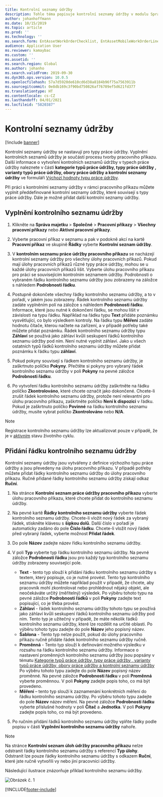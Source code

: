 ```yaml
---
title: Kontrolní seznamy údržby
description: Tohle téma popisuje kontrolní seznamy údržby v modulu Správa majetku.
author: johanhoffmann
ms.date: 10/15/2019
ms.topic: article
ms.prod: ''
ms.technology: ''
ms.search.form: EntAssetWorkOrderChecklist, EntAssetMobileWorkOrderLineChecklistDetails
audience: Application User
ms.reviewer: kamaybac
ms.custom: ''
ms.assetid: ''
ms.search.region: Global
ms.author: johanho
ms.search.validFrom: 2019-09-30
ms.dyn365.ops.version: 10.0.5
ms.openlocfilehash: 57a7d5920de610cd6d38a8184b96f75a7563911b
ms.sourcegitcommit: 0e8db169c3f90bd750826af76709ef5d621fd377
ms.translationtype: HT
ms.contentlocale: cs-CZ
ms.lasthandoff: 04/01/2021
ms.locfileid: "5820387"
---
```

# <a name="maintenance-checklists"></a>Kontrolní seznamy údržby

[!include [banner](../../includes/banner.md)]



Kontrolní seznamy údržby se nastavují pro typy práce údržby. Vyplnění kontrolních seznamů údržby je součástí procesu tvorby pracovního příkazu. Další informace o vytvoření kontrolních seznamů údržby v typech práce údržby naleznete v části **kategorie typů práce údržby, typy práce údržby , varianty typů práce údržby, obory práce údržby a kontrolní seznamy údržby** ve formuláři [Výchozí hodnoty typu práce údržby](../setup-for-work-orders/job-groups-and-job-types-variants-trades-and-checklists.md).

Při práci s kontrolními seznamy údržby v rámci pracovního příkazu můžete vyplnit předdefinované kontrolní seznamy údržby, které souvisejí s typy práce údržby. Dále je možné přidat další kontrolní seznamy údržby.


## <a name="fill-in-a-maintenance-checklist"></a>Vyplnění kontrolního seznamu údržby

1. Klikněte na **Správa majetku** > **Společné** > **Pracovní příkazy** > **Všechny pracovní příkazy** nebo **Aktivní pracovní příkazy**.

2. Vyberte pracovní příkaz v seznamu a pak v podokně akcí na kartě **Pracovní příkaz** ve skupině **Řádky** vyberte **Kontrolní seznam údržby**.

3. V **kontrolním seznamu práce údržby pracovního příkazu** se nacházejí kontrolní seznamy údržby pro všechny úlohy pracovních příkazů. Pokud mají úlohy pracovních příkazů různé typy práce údržby, mohou se u každé úlohy pracovních příkazů lišit. Vyberte úlohu pracovního příkazu pro práci se souvisejícím kontrolním seznamem údržby. Podrobnosti o vybraném řádku kontrolního seznamu údržby jsou zobrazeny na záložce s náhledem **Podrobnosti řádku**.

4. Postupně dokončete všechny řádky kontrolního seznamu údržby, a to v pořadí, v jakém jsou zobrazeny. Řádek kontrolního seznamu údržby zadáte vyplněním polí na záložce s náhledem **Podrobnosti řádku**. Informace, které jsou nutné k dokončení řádku, se mohou lišit v závislosti na typu řádku. Například na řádku typu **Text** přidáte poznámku vysvětlující, co bylo výsledkem kontroly. Na řádku typu **Měření** zadáte hodnotu čítače, kterou načtete na zařízení, a v případě potřeby také můžete přidat poznámku. Řádek kontrolního seznamu údržby typu **Záhlaví** se používá jako záhlaví kvůli seskupení řádků kontrolního seznamu údržby pod ním. Není nutné vyplnit záhlaví. Jako u všech ostatních typů řádků kontrolního seznamu údržby můžete přidat poznámku k řádku typu **záhlaví**.

5. Pokud pokyny souvisejí s řádkem kontrolního seznamu údržby, je zaškrtnuto políčko **Pokyny**. Přečtěte si pokyny pro vybraný řádek kontrolního seznamu údržby v poli **Pokyny** na pevné záložce **Podrobnosti řádku**.

6. Po vytvoření řádku kontrolního seznamu údržby zaškrtněte na řádku políčko **Zkontrolováno**, které chcete označit jako dokončené. Chcete-li zrušit řádek kontrolního seznamu údržby, protože není relevantní pro úlohu pracovního příkazu, zaškrtněte políčko **Není k dispozici** v řádku. Pokud je zaškrtnuto políčko **Povinné** na řádku kontrolního seznamu údržby, musíte vybrat políčko **Zkontrolováno** nebo **N/A**.

>[!NOTE]
>Registrace kontrolního seznamu údržby lze aktualizovat pouze v případě, že je v [aktivním](../setup-for-work-orders/work-order-lifecycle-states.md) stavu životního cyklu.  


## <a name="add-a-maintenance-checklist-line"></a>Přidání řádku kontrolního seznamu údržby

Kontrolní seznamy údržby jsou vytvářeny z definice výchozího typu práce údržby a jsou převedeny na úlohu pracovního příkazu. V případě potřeby můžete přidat řádky kontrolního seznamu údržby do úlohy pracovního příkazu. Ručně přidané řádky kontrolního seznamu údržby získají odkaz **Ruční**.

1. Na stránce **Kontrolní seznam práce údržby pracovního příkazu** vyberte úlohu pracovního příkazu, které chcete přidat do kontrolního seznamu údržby.

2. Na pevné kartě **Řádky kontrolního seznamu údržby** vyberte řádek kontrolního seznamu údržby. Chcete-li vložit nový řádek za vybraný řádek, stiskněte klávesu s **šipkou dolů**. Další číslo v pořadí je automaticky zadáno do pole **Číslo řádku**. Chcete-li vložit nový řádek před vybraný řádek, vyberte možnost **Přidat řádek**. 

3. Do pole **Název** zadejte název řídku kontrolního seznamu údržby.

4. V poli **Typ** vyberte typ řádku kontrolního seznamu údržby. Na pevné záložce **Podrobnosti řádku** jsou pro každý typ kontrolního seznamu údržby zobrazeny související pole.
    - **Text** - tento typ slouží k přidání řádku kontrolního seznamu údržby s textem, který popisuje, co je nutné provést. Tento typ kontrolního seznamu údržby můžete například použít v případě, že chcete, aby pracovník mohl zkontrolovat nebo prohlédnout nějaký objekt, ale neočekáváte určitý (měřitelný) výsledek. Po výběru tohoto typu na pevné záložce **Podrobnosti řádků** v poli **Pokyny** zadejte text popisující, co je třeba provést.
    - **Záhlaví** - řádek kontrolního seznamu údržby tohoto typu se používá jako záhlaví kvůli seskupení řádků kontrolního seznamu údržby pod ním. Tento typ je užitečný v případě, že máte několik řádků kontrolního seznamu údržby, které lze rozdělit na určité oblasti. Po výběru tohoto typu zadejte do pole **Název** jeho popisný název.
    - **Šablona** - Tento typ nelze použít, pokud do úlohy pracovního příkazu ručně přidáte řádek kontrolního seznamu údržby ručně.  
    - **Proměnná** - Tento typ slouží k definování možného výsledku v rozsahu na řádku kontrolního seznamu údržby. Informace o nastavení proměnných kontrolního seznamu údržby jsou popsány v tématu [Kategorie typů práce údržby, typy práce údržby , varianty typů práce údržby, obory práce údržby a kontrolní seznamy údržby](../setup-for-work-orders/job-groups-and-job-types-variants-trades-and-checklists.md) Po výběru tohoto typu zadejte do pole **Název** popisný název proměnné. Na pevné záložce **Podrobnosti řádku** v poli **Proměnná** vyberte proměnnou. V poli **Pokyny** zadejte popis toho, co má být provedeno.
    - **Měření** – tento typ slouží k zaznamenání konkrétních měření do řádku kontrolního seznamu údržby. Po výběru tohoto typu zadejte do pole **Název** název měření. Na pevné záložce **Podrobnosti řádku** vyberte příslušné hodnoty v poli **Čítač** a **Jednotka**. V poli **Pokyny** zadejte popis toho, co má být provedeno.

5. Po ručním přidání řádků kontrolního seznamu údržby vplňte řádky podle popisu v části **Vyplnění kontrolního seznamu údržby** nahoře.

>[!NOTE]
>Na stránce **Kontrolní seznam úloh údržby pracovního příkazu** nelze odstranit řádky kontrolního seznamu údržby s referencí **Typ úlohy**. Odstranit lze pouze řádky kontrolního seznamu údržby s odkazem **Ruční**, které jste ručně vytvořili vy nebo jiní pracovníci údržby.

Následující ilustrace znázorňuje příklad kontrolního seznamu údržby.

![Obrázek č. 1](media/14-work-orders.png)



[!INCLUDE[footer-include](../../../includes/footer-banner.md)]